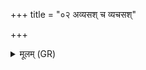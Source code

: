 +++
title = "०२ अव्यसश् च व्यचसश्"

+++
<details><summary>मूलम् (GR)</summary>

अव्यसश् च व्यचसश् च  
बिलं वि ष्यामि मायया ।  
ताभ्याम् उद्भृत्य वेदम्  
अथ कर्माणि कृण्महे ॥
</details>